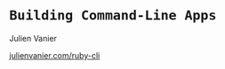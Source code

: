 
# `Building Command-Line Apps`

Julien Vanier

[julienvanier.com/ruby-cli](http://julienvanier.com/ruby-cli)
